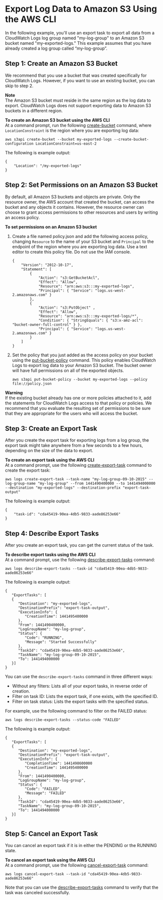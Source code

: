 # Export Log Data to Amazon S3 Using the AWS CLI<a name="S3ExportTasks"></a>

In the following example, you'll use an export task to export all data from a CloudWatch Logs log group named "my\-log\-group" to an Amazon S3 bucket named "my\-exported\-logs\." This example assumes that you have already created a log group called “my\-log\-group”\.

## Step 1: Create an Amazon S3 Bucket<a name="CreateS3Bucket"></a>

We recommend that you use a bucket that was created specifically for CloudWatch Logs\. However, if you want to use an existing bucket, you can skip to step 2\.

**Note**  
The Amazon S3 bucket must reside in the same region as the log data to export\. CloudWatch Logs does not support exporting data to Amazon S3 buckets in a different region\.

**To create an Amazon S3 bucket using the AWS CLI**  
At a command prompt, run the following [create\-bucket](http://docs.aws.amazon.com/cli/latest/reference/s3api/create-bucket.html) command, where `LocationConstraint` is the region where you are exporting log data:

```
aws s3api create-bucket --bucket my-exported-logs --create-bucket-configuration LocationConstraint=us-east-2
```

The following is example output:

```
{
    "Location": "/my-exported-logs"
}
```

## Step 2: Set Permissions on an Amazon S3 Bucket<a name="S3Permissions"></a>

By default, all Amazon S3 buckets and objects are private\. Only the resource owner, the AWS account that created the bucket, can access the bucket and any objects it contains\. However, the resource owner can choose to grant access permissions to other resources and users by writing an access policy\.

**To set permissions on an Amazon S3 bucket**

1. Create a file named policy\.json and add the following access policy, changing `Resource` to the name of your S3 bucket and `Principal` to the endpoint of the region where you are exporting log data\. Use a text editor to create this policy file\. Do not use the IAM console\.

   ```
   {
       "Version": "2012-10-17",
       "Statement": [
           {
               "Action": "s3:GetBucketAcl",
               "Effect": "Allow",
               "Resource": "arn:aws:s3:::my-exported-logs",
               "Principal": { "Service": "logs.us-west-2.amazonaws.com" }
           },
           {
               "Action": "s3:PutObject" ,
               "Effect": "Allow",
               "Resource": "arn:aws:s3:::my-exported-logs/*",
               "Condition": { "StringEquals": { "s3:x-amz-acl": "bucket-owner-full-control" } },
               "Principal": { "Service": "logs.us-west-2.amazonaws.com" }
           }
       ]
   }
   ```

1. Set the policy that you just added as the access policy on your bucket using the [put\-bucket\-policy](http://docs.aws.amazon.com/cli/latest/reference/s3api/put-bucket-policy.html) command\. This policy enables CloudWatch Logs to export log data to your Amazon S3 bucket\. The bucket owner will have full permissions on all of the exported objects\.

   ```
   aws s3api put-bucket-policy --bucket my-exported-logs --policy file://policy.json
   ```
**Warning**  
If the existing bucket already has one or more policies attached to it, add the statements for CloudWatch Logs access to that policy or policies\. We recommend that you evaluate the resulting set of permissions to be sure that they are appropriate for the users who will access the bucket\.

## Step 3: Create an Export Task<a name="CreateExportTask"></a>

After you create the export task for exporting logs from a log group, the export task might take anywhere from a few seconds to a few hours, depending on the size of the data to export\.

**To create an export task using the AWS CLI**  
At a command prompt, use the following [create\-export\-task](http://docs.aws.amazon.com/cli/latest/reference/logs/create-export-task.html) command to create the export task:

```
aws logs create-export-task --task-name "my-log-group-09-10-2015" --log-group-name "my-log-group" --from 1441490400000 --to 1441494000000 --destination "my-exported-logs" --destination-prefix "export-task-output"
```

The following is example output:

```
{
    "task-id": "cda45419-90ea-4db5-9833-aade86253e66"
}
```

## Step 4: Describe Export Tasks<a name="DescribeExportTasks"></a>

After you create an export task, you can get the current status of the task\.

**To describe export tasks using the AWS CLI**  
At a command prompt, use the following [describe\-export\-tasks](http://docs.aws.amazon.com/cli/latest/reference/logs/describe-export-tasks.html) command:

```
aws logs describe-export-tasks --task-id "cda45419-90ea-4db5-9833-aade86253e66"
```

The following is example output:

```
{
   "ExportTasks": [
   {
      "Destination": "my-exported-logs",
      "DestinationPrefix": "export-task-output",
      "ExecutionInfo": {
         "CreationTime": 1441495400000
      },
      "From": 1441490400000,
      "LogGroupName": "my-log-group",
      "Status": {
         "Code": "RUNNING",
         "Message": "Started Successfully"
      },
      "TaskId": "cda45419-90ea-4db5-9833-aade86253e66",
      "TaskName": "my-log-group-09-10-2015",
      "To": 1441494000000
   }]
}
```

You can use the `describe-export-tasks` command in three different ways:
+ Without any filters: Lists all of your export tasks, in reverse order of creation\.
+ Filter on task ID: Lists the export task, if one exists, with the specified ID\.
+ Filter on task status: Lists the export tasks with the specified status\.

For example, use the following command to filter on the FAILED status:

```
aws logs describe-export-tasks --status-code "FAILED"
```

The following is example output:

```
{
   "ExportTasks": [
   {
      "Destination": "my-exported-logs",
      "DestinationPrefix": "export-task-output",
      "ExecutionInfo": {
         "CompletionTime": 1441498600000
         "CreationTime": 1441495400000
      },
      "From": 1441490400000,
      "LogGroupName": "my-log-group",
      "Status": {
         "Code": "FAILED",
         "Message": "FAILED"
      },
      "TaskId": "cda45419-90ea-4db5-9833-aade86253e66",
      "TaskName": "my-log-group-09-10-2015",
      "To": 1441494000000
   }]
}
```

## Step 5: Cancel an Export Task<a name="CancelExportTask"></a>

You can cancel an export task if it is in either the PENDING or the RUNNING state\.

**To cancel an export task using the AWS CLI**  
At a command prompt, use the following [cancel\-export\-task](http://docs.aws.amazon.com/cli/latest/reference/logs/cancel-export-task.html) command:

```
aws logs cancel-export-task --task-id "cda45419-90ea-4db5-9833-aade86253e66"
```

Note that you can use the [describe\-export\-tasks](http://docs.aws.amazon.com/cli/latest/reference/logs/describe-export-tasks.html) command to verify that the task was canceled successfully\.